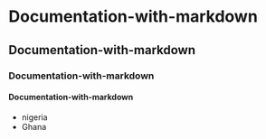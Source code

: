 # Documentation-with-markdown
## Documentation-with-markdown
### Documentation-with-markdown
#### Documentation-with-markdown
- nigeria
- Ghana
